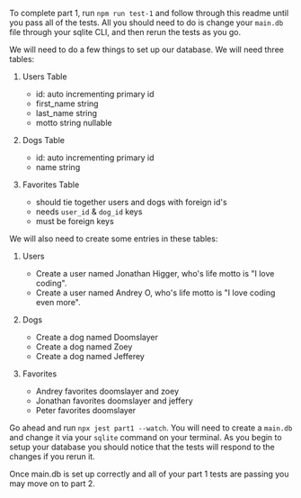 To complete part 1, run `npm run test-1` and follow through this readme until you pass all of the tests. All you should need to do is change your `main.db` file through your sqlite CLI, and then rerun the tests as you go.

We will need to do a few things to set up our database. We will need three tables:

1. Users Table
    - id: auto incrementing primary id
    - first_name string
    - last_name string
    - motto string nullable

2. Dogs Table
    - id: auto incrementing primary id
    - name string

3. Favorites Table
    - should tie together users and dogs with foreign id's
    - needs `user_id` & `dog_id` keys
    - must be foreign keys

We will also need to create some entries in these tables:

1. Users
    - Create a user named Jonathan Higger, who's life motto is "I love coding".
    - Create a user named Andrey O, who's life motto is "I love coding even more".

2. Dogs
   - Create a dog named Doomslayer
   - Create a dog named Zoey
   - Create a dog named Jefferey

3. Favorites
   - Andrey favorites doomslayer and zoey
   - Jonathan favorites doomslayer and jeffery
   - Peter favorites doomslayer


Go ahead and run `npx jest part1 --watch`. You will need to create a `main.db` and change it via your `sqlite` command on your terminal. As you begin to setup your database you should notice that the tests will respond to the changes if you rerun it.


Once main.db is set up correctly and all of your part 1 tests are passing you may move on to part 2.
